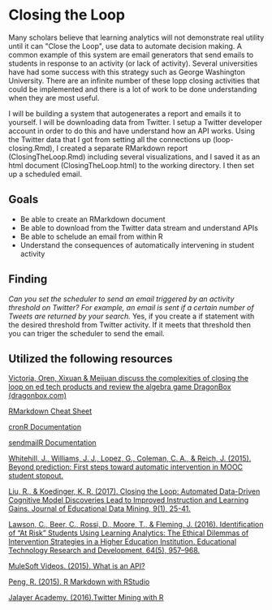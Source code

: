 # Closing the Loop

Many scholars believe that learning analytics will not demonstrate real utility until it can "Close the Loop", use data to automate decision making. A common example of this system are email generators that send emails to students in response to an activity (or lack of activity). Several universities have had some success with this strategy such as George Washington University. There are an infinite number of these lopp closing activities that could be implemented and there is a lot of work to be done understanding when they are most useful.  

I will be building a system that autogenerates a report and emails it to yourself. I will be downloading data from Twitter. I setup a Twitter developer account in order to do this and have understand how an API works. Using the Twitter data that I got from setting all the connections up (loop-closing.Rmd), I created a separate RMarkdown report (ClosingTheLoop.Rmd) including several visualizations, and I saved it as an html document (ClosingTheLoop.html) to the working directory. I then set up a scheduled email.

## Goals

* Be able to create an RMarkdown document
* Be able to download from the Twitter data stream and understand APIs
* Be able to schelude an email from within R
* Understand the consequences of automatically intervening in student activity

## Finding

*Can you set the scheduler to send an email triggered by an activity threshold on Twitter? For example, an email is sent if a certain number of Tweets are returned by your search.* Yes, if you create a if statement with the desired threshold from Twitter activity. If it meets that threshold then you can triger the scheduler to send the email.

## Utilized the following resources

[Victoria, Oren, Xixuan & Meijuan discuss the complexities of closing the loop on ed tech products and review the algebra game DragonBox (dragonbox.com)](http://hudk4051.bandcamp.com/track/closing-the-loop)

[RMarkdown Cheat Sheet](https://www.rstudio.com/wp-content/uploads/2016/03/rmarkdown-cheatsheet-2.0.pdf)

[cronR Documentation](https://rdrr.io/cran/cronR/f/README.md)

[sendmailR Documentation](https://cran.r-project.org/web/packages/sendmailR/index.html)

[Whitehill, J., Williams, J. J., Lopez, G., Coleman, C. A., & Reich, J. (2015). Beyond prediction: First steps toward automatic intervention in MOOC student stopout.](https://papers.ssrn.com/sol3/papers.cfm?abstract_id=2611750)

[Liu, R., & Koedinger, K. R. (2017). Closing the Loop: Automated Data-Driven Cognitive Model Discoveries Lead to Improved Instruction and Learning Gains. Journal of Educational Data Mining, 9(1), 25-41.](https://eric.ed.gov/?id=EJ1155896)

[Lawson, C., Beer, C., Rossi, D., Moore, T., & Fleming, J. (2016). Identification of “At Risk” Students Using Learning Analytics: The Ethical Dilemmas of Intervention Strategies in a Higher Education Institution. Educational Technology Research and Development, 64(5), 957–968.](https://doi.org/10.1007/s11423-016-9459-0)

[MuleSoft Videos. (2015). What is an API?](https://www.youtube.com/watch?v=s7wmiS2mSXY)

[Peng, R. (2015). R Markdown with RStudio](https://www.youtube.com/watch?v=DNS7i2m4sB0)

[Jalayer Academy. (2016).Twitter Mining with R](https://www.youtube.com/watch?v=lT4Kosc_ers)

